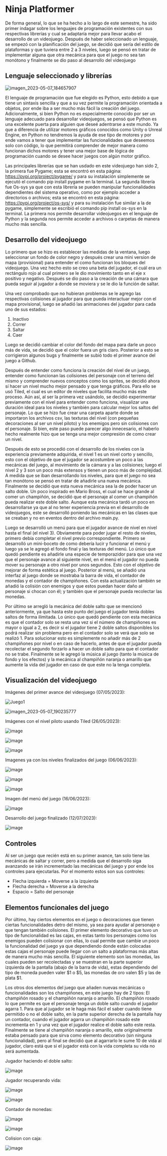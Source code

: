 # Ninja Platformer

De forma general, lo que se ha hecho a lo largo de este semestre, ha sido primer indagar sobre los lenguajes de programación existentes con sus respectivas librerías y cual se adaptaría mejor para llevar acabo el desarrollo de un videojuego. Después de haber seleccionado un lenguaje, se empezó con la planificación del juego, se decidió que sería del estilo de plataformas y que tuviera entre 2 a 3 niveles, luego se pensó en tratar de implementar alguna que otra mecánica para que el juego no sea tan monótono y finalmente se dio paso al desarrollo del videojuego

## Lenguaje seleccionado y librerías

![imagen_2023-05-07_184657907](https://user-images.githubusercontent.com/132232545/236708520-f052e6a4-2f3d-40b1-8f70-2023bc6c384c.png)


El lenguaje de programación que fue elegido es Python, esto debido a que tiene un sintaxis sencilla y que a su vez permite la programación orientada a objetos, por ende iba a ser mucho más fácil la creación del juego. Adicionalmente, si bien Python no es especialmente conocido por ser un lenguaje adecuado para desarrollar videojuegos, se pensó que Python es una excelente puerta para alguien que deseé adentrarse a este mundo. Ya que a diferencia de utilizar motores gráficos conocidos como Unity o Unreal Engine, en Python no tendremos la ayuda de ese tipo de motores y por ende vamos a tener que implementar las funcionalidades que deseemos solo con código, lo que permitirá comprender de mejor manera como funcionan dichos motores y tener una mejor base de lógica de programación cuando se desee hacer juegos con algún motor gráfico.

Las principales librerías que se han usdado en este videojuego han sido 2, la primera fue Pygame; esta se encontró en esta página: https://pypi.org/project/pygame/ y para su instalación simplemente se ejecutó el comando pip install pygame en la terminal. La segunda librería fue Os-sys ya que con esta librería se pueden manipular funcionalidades dependientes del sistema operativo, como por ejemplo acceder a directorios o archivos; esta se encontró en esta página: https://pypi.org/project/os-sys/ y para su instalación fue similar a la de pygame, simplemente se escribió el comando pip install os-sys en la terminal. La primera nos permite desarrollar videojuegos en el lenguaje de Python y la segunda nos permite acceder a archivos o carpetas de manera mucho más sencilla.

## Desarrollo del videojuego

Lo primero que se hizo es establecer las medidas de la ventana, luego seleccionar un fondo de color negro y después crear una mini version de mapa (provisional) para entender el como funcionan los bloques del videojuego. Una vez hecho esto se creo una beta del jugador, el cuál era un rectángulo rojo al cual primero se le dio movimiento tanto en el eje x positivo y negativo. Después se dio paso a la creación de una cámara que pueda seguir al jugador a donde se moviera y se le dio la función de saltar.

Una vez comprobado que no hubieran problemas se le agrego las respectivas colisiones al jugador para que pueda interactuar mejor con el mapa provisional, luego se añadió las animaciones del jugador para cada uno de sus estados:
  
  1. Inactivo
  2. Correr
  3. Saltar
  4. Caer

Luego se decidió cambiar el color del fondo del mapa para darle un poco más de vida, se decidió que el color fuera un gris claro. Posterior a esto se corrigieron algunos bugs y finalmente se subió todo el primer avance del juego a Github.

Después de entender como funciona la creación del nivel de un juego, entender como funcionan las colisiones del personaje con el terreno del mismo y comprender nuevos conceptos como los sprites, se decidió ahora sí hacer un nivel mucho mejor pensado y que tenga gráficos. Para ello se usó Tiled, el cual es un editor de niveles que facilita mucho más este proceso. Aún así, al ser la primera vez usándolo, se decidió experimentar previamente con el nivel para entender como funciona, visualizar una duración ideal para los niveles y también para calcular mejor los saltos del personaje. Lo que se hizo fue crear una carpeta aparte donde se importaron los archivos csv, las texturas del nivel (con pequeñas decoraciones al ser un nivel piloto) y los enemigos pero sin colisiones con el personaje. Si bien, este paso puede parecer algo innecesario, el haberlo hecho realmente hizo que se tenga una mejor compresión de como crear un nivel.

Después de esto se procedió con el desarrollo de los niveles con la experiencia previamente adquirida, el nivel 1 es un nivel corto y sencillo, esto con el objetivo de que el jugador se acostumbre un poco a las mecánicas del juego, al movimiento de la cámara y a las colisiones; luego el nivel 2 y 3 son un poco más extensos y tienen un poco más de complejidad. A medida que se iban desarrollando los niveles, para que el juego no sea tan monótono se pensó en tratar de añadirle una nueva mecánica. Finalmente se decidió que esta nueva mecánica sea la de poder hacer un salto doble. Un poco inspirado en Mario Bross, el cual se hace grande al comer un champiñón, se decidió que el personaje al comer un champiñón pueda realizar este doble salto. Aunque esta mecánica tardó un poco en desarrollarse ya que al no tener experiencia previa en el desarrollo de videojuegos, este se desarrolló poniendo las mecánicas en las clases que se creaban y no en eventos dentro del archivo main.py.

Luego se desarrolló un menú para que el jugador avance de nivel en nivel hasta el final (el nivel 3). Obviamente para poder jugar el resto de niveles, primero debía completar el nivel previo correspondiente. Primero se desarrolló un mini-boceto de como debería lucir y funcionar el menú y luego ya se le agregó el fondo final y las texturas del menú. Lo único que quedó pendiente es añadirle una especie de temporazidor para que una vez que el personaje avance al siguiente nivel, en el menú el jugador no pueda mover su personaje a otro nivel por unos segundos. Esto con el objetivo de mejorar de forma estética al juego. Posterior al menú, se añadió una interfaz al juego donde se mostraba la barra de vida, el contador de monedas y el contador de champiñones. Con esta actualización también se añadió la colisión con enemigos y que estos puedan hacer daño al personaje si chocan con él; y también que el personaje pueda recolectar las monedas.

Por último se arregló la mecánica del doble salto que se mencionó anteriormente, ya que hasta este punto del juego el jugador tenía dobles saltos de forma ilimitada. Lo único que quedó pendiente con esta mecánica es que el contador solo se resta una vez si el número de champiñones es mayor o igual a 2, es decir si el jugador tiene 2 doble saltos disponibles los podrá realizar sin problema pero en el contador solo se verá que solo se realizó 1. Para solucionar esto es simplemente no añadir más de 2 champiñones por nivel o en caso de hacerlo, antes de que el jugador pueda recolectar el segundo forzarlo a hacer un doble salto para que el contador no se trabe. Finalmente se le agregó la música al juego (tanto la música de fondo y los efectos) y la mecánica al champiñón naranja o amarillo que aumente la vida del jugador en caso de que este no la tenga completa. 

## Visualización del videojuego

Imágenes del primer avance del videojuego (07/05/2023):

![Juego1](https://user-images.githubusercontent.com/132232545/236709151-904a0f03-b74e-4b0c-8675-c8ec7d3ba3c0.png)

![imagen_2023-05-07_190235777](https://user-images.githubusercontent.com/132232545/236709154-dc4a5428-8982-4823-8c03-c3798702cdd4.png)

Imágenes con el nivel piloto usando Tiled (26/05/2023):

![image](https://github.com/JoaoConde12/ninja_platformer/assets/132232545/b5cdd10b-0897-4169-847c-7d5d9105598d)

![image](https://github.com/JoaoConde12/ninja_platformer/assets/132232545/a7c75002-08a9-407a-ba84-0f3ab23d12d3)

![image](https://github.com/JoaoConde12/ninja_platformer/assets/132232545/72eafcf4-2a0e-4d0a-ac72-dffbba1db051)

Imagenes ya con los niveles finalizados del juego (06/06/2023):

![image](https://github.com/JoaoConde12/ninja_platformer/assets/132232545/f441228b-16bf-4cae-9dad-f5c172204561)

![image](https://github.com/JoaoConde12/ninja_platformer/assets/132232545/352e28f0-d9dd-4c09-adf0-43466ccfb47e)

![image](https://github.com/JoaoConde12/ninja_platformer/assets/132232545/53e9e48c-a17e-42ac-b6b4-bfa952da2df1)

Imagen del menú del juego (16/06/2023):

![image](https://github.com/JoaoConde12/ninja_platformer/assets/132232545/59551a03-7d84-44d4-9186-d633038da155)

Desarrollo del juego finalizado (12/07/2023):

![image](https://github.com/JoaoConde12/ninja_platformer/assets/132232545/3a7527b8-b44f-49e6-875e-3c34706dc1b0)

## Controles

Al ser un juego que recién está en su primer avance, tan solo tiene las mecánicas de saltar y correr, pero a medida que el desarrollo siga avanzando se irán incrementado las mecánicas del juego y por ende los controles para ejecutarlas. Por el momento estos son sus controles:
  
  - Flecha izquierda = Moverse a la izquierda
  - Flecha derecha = Moverse a la derecha
  - Espacio = Salto del personaje

## Elementos funcionales del juego

Por último, hay ciertos elementos en el juego o decoraciones que tienen ciertas funcionalidades detro del mismo, ya sea para ayudar al personaje o que tengan también colisiones. El primer elemento decorativo que tuvo un tipo de funcionalidad es las cajas, en estas tanto los personajes como los enemigos pueden colisionar con ellas, lo cual permite que cambie un poco la funcionalidad del juego ya que dependiendo donde están colocadas estas cajas el personaje puede llegar con un salto a plataformas más altas de manera mucho más sencilla. El siguiente elemento son las monedas, las cuales pueden ser recolectadas y se muestran en la parte superior izquierda de la pantalla (abajo de la barra de vida), estas dependiendo del tipo de moneda pueden valer $1 o $5, las monedas de oro valen $5 y las de plata $1.

Los otros dos elementos del juego que añaden nuevas mecánicas o funcionalidades son los champiñones, en este juego hay de 2 tipos: El champiñón rosado y el champiñón naranja o amarillo. El champiñón rosado lo que permite es que el personaje tenga un doble salto cuando el jugador agarra 1. Para que al jugador se le haga más fácil el saber cuando tiene permitido o no el doble salto, en la parte superior derecha de la pantalla hay un contador, cuando el jugador agarra un champiñón rosado este incrementa en 1 y una vez que el jugador realice el doble salto este resta. Finalmente se tiene al champiñón naranja o amarillo, este originalmente estaba pensado para que sirva como elemento decorativo (sin ninguna funcionalidad), pero al final se decidió que al agarrarlo le sume 10 de vida al jugador, claro está que si el jugador está con la vida completa su vida no será aumentada. 

Jugador haciendo el doble salto:

![image](https://github.com/JoaoConde12/ninja_platformer/assets/132232545/0a2f7760-74fa-4704-9bb1-c7b0c6077d4c)

Jugador recuperando vida:

![image](https://github.com/JoaoConde12/ninja_platformer/assets/132232545/249115a3-60f6-48f5-a8a4-95908ed05656)

![image](https://github.com/JoaoConde12/ninja_platformer/assets/132232545/62cf16cf-bcb4-48dc-927e-009e0f8c609f)

Contador de monedas:

![image](https://github.com/JoaoConde12/ninja_platformer/assets/132232545/b6b2e6d8-9bd8-447b-8951-b06c0978c5d3)

![image](https://github.com/JoaoConde12/ninja_platformer/assets/132232545/74c5c51a-ea5e-47ce-857d-b44637a429bf)

Colision con caja:

![image](https://github.com/JoaoConde12/ninja_platformer/assets/132232545/7f9ec65f-f9dc-4edb-9a6e-406b1707bbfc)



